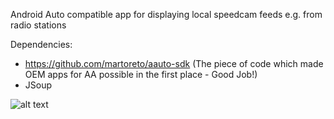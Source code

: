 Android Auto compatible app for displaying local speedcam feeds e.g. from radio stations

Dependencies:

- https://github.com/martoreto/aauto-sdk (The piece of code which made OEM apps for AA possible in the first place - Good Job!)
- JSoup


![alt text](https://raw.githubusercontent.com/nerone-github/LocalSpeedcam/master/images/localspeed.png)